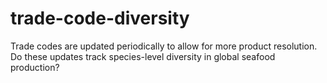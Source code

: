 # trade-code-diversity
Trade codes are updated periodically to allow for more product resolution. Do these updates track species-level diversity in global seafood production?
